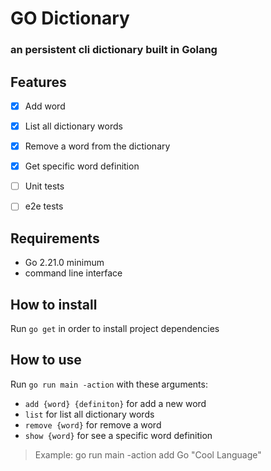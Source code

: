 # GO Dictionary
### an persistent cli dictionary built in Golang


## Features
- [X] Add word
- [X] List all dictionary words
- [X] Remove a word from the dictionary
- [X] Get specific word definition
- [ ] Unit tests
- [ ] e2e tests


## Requirements
- Go 2.21.0 minimum
- command line interface

## How to install
Run `go get` in order to install project dependencies


## How to use
Run `go run main -action` with these arguments:
-   `add {word} {definiton}` for add a new word
-   `list` for list all dictionary words
-   `remove {word}` for remove a word
-   `show {word}` for see a specific word definition

> Example: go run main -action add Go "Cool Language"